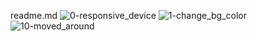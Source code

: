 readme.md
![0-responsive_device](https://github.com/vivianlove/alx-frontend/assets/103458056/c2945e55-2f1c-4263-901e-ffe9f90fb0f0)
![1-change_bg_color](https://github.com/vivianlove/alx-frontend/assets/103458056/44e38437-7960-4af0-bbc6-b44988e04ff8)
![10-moved_around](https://github.com/vivianlove/alx-frontend/assets/103458056/56d8fece-0067-4347-9b0f-91434a687e52)
